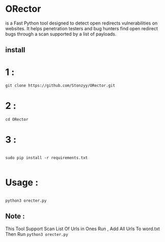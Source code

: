 # ORector

is a Fast Python tool designed to detect open redirects vulnerabilities on websites. It helps penetration testers and bug hunters find open redirect bugs through a scan supported by a list of payloads.



## install

# 1 :
```
git clone https://github.com/Stonzyy/ORector.git

```

# 2 :

```
cd ORector
```
# 3 :

```

sudo pip install -r requirements.txt


```


# Usage :

```

python3 orecter.py

```

## Note :

This Tool Support Scan List Of Urls in Ones Run , Add All Urls To word.txt Then Run ```python3 orecter.py```

